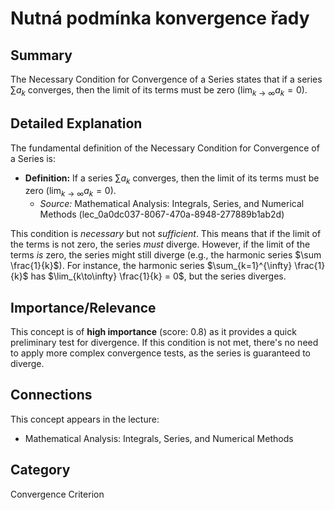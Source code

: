 # Nutná podmínka konvergence řady

## Summary
The Necessary Condition for Convergence of a Series states that if a series $\sum a_k$ converges, then the limit of its terms must be zero ($\lim_{k\to\infty} a_k = 0$).

## Detailed Explanation
The fundamental definition of the Necessary Condition for Convergence of a Series is:
*   **Definition:** If a series $\sum a_k$ converges, then the limit of its terms must be zero ($\lim_{k\to\infty} a_k = 0$).
    *   *Source:* Mathematical Analysis: Integrals, Series, and Numerical Methods (lec_0a0dc037-8067-470a-8948-277889b1ab2d)

This condition is *necessary* but not *sufficient*. This means that if the limit of the terms is not zero, the series *must* diverge. However, if the limit of the terms *is* zero, the series might still diverge (e.g., the harmonic series $\sum \frac{1}{k}$). For instance, the harmonic series $\sum_{k=1}^{\infty} \frac{1}{k}$ has $\lim_{k\to\infty} \frac{1}{k} = 0$, but the series diverges.

## Importance/Relevance
This concept is of **high importance** (score: 0.8) as it provides a quick preliminary test for divergence. If this condition is not met, there's no need to apply more complex convergence tests, as the series is guaranteed to diverge.

## Connections
This concept appears in the lecture:
*   Mathematical Analysis: Integrals, Series, and Numerical Methods

## Category
Convergence Criterion